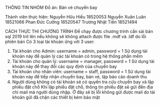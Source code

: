 THÔNG TIN NHÓM
Đồ án: Bán vé chuyến bay

Thành viên thực hiện:
Nguyễn Hữu Hiếu	    18520053
Nguyễn Xuân Luân    18521066
Phan Đức Cường	    18520547
Trương Nhật Tiến	18521494

CÁCH THỰC THI CHƯƠNG TRÌNH
Để chạy được chương trình cần sài bản sql 2019 trở lên nếu không sẽ không attach được file .mdf và .ldf do lỗi phiên bản
Có 3 loại tài khoản ứng với 3 user: 
1. Tài khoản cho Admin: username = admin, password = 1
    Sử dụng tài khoản này để quản lý các tài khoản có trong hệ thống phần mềm
2. Tài khoản cho quản lý: username = manager, password = 1
    Sử dụng tài khoản này để thay đổi các quy định của chuyến bay
3. Tài khoản cho nhân viên: username = staff, password = 1
    Sử dụng tài khoản này để tiếp nhận chuyến bay, bán vé, lập báo cáo doanh thu
4. Người dùng không có tài khoản sẻ có quyền tra cứu chuyến bay và lập phiếu đặt chỗ
    Khi lập phiếu đặt chỗ, thông tin phiếu đặt sẽ gửi đến địa chỉ mail mà người dùng nhập. Ở đây sẽ bị lỗi không gửi được mail do tài khoản gửi đã chặn các thiết bị kém bảo mật 
